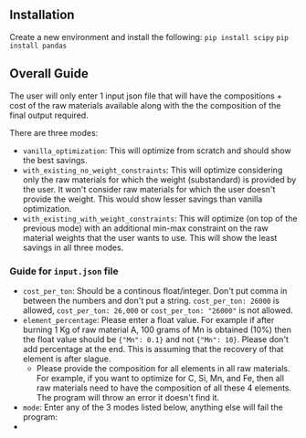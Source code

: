 ## Installation
Create a new environment and install the following: 
`pip install scipy`
`pip install pandas`

## Overall Guide
The user will only enter 1 input json file that will have the compositions + cost of the raw materials available along with the the composition of the final output required.

There are three modes:
- `vanilla_optimization`: This will optimize from scratch and should show the best savings. 
- `with_existing_no_weight_constraints`: This will optimize considering only the raw materials for which the weight (substandard) is provided by the user. It won't consider raw materials for which the user doesn't provide the weight. This would show lesser savings than vanilla optimization.
- `with_existing_with_weight_constraints`: This will optimize (on top of the previous mode) with an additional min-max constraint on the raw material weights that the user wants to use. This will show the least savings in all three modes.


### Guide for `input.json` file
- `cost_per_ton`: Should be a continous float/integer. Don't put comma in between the numbers and don't put a string. `cost_per_ton: 26000` is allowed, `cost_per_ton: 26,000` or `cost_per_ton: "26000"` is not allowed.
- `element_percentage`: Please enter a float value. For example if after burning 1 Kg of raw material A, 100 grams of Mn is obtained (10%) then the float value should be `{"Mn": 0.1}` and not `{"Mn": 10}`. Please don't add percentage at the end. This is assuming that the recovery of that element is after slague. 
    -  Please provide the composition for all elements in all raw materials. For example, if you want to optimize for C, Si, Mn, and Fe, then all raw materials need to have the composition of all these 4 elements. The program will throw an error it doesn't find it.
- `mode`: Enter any of the 3 modes listed below, anything else will fail the program:
-  